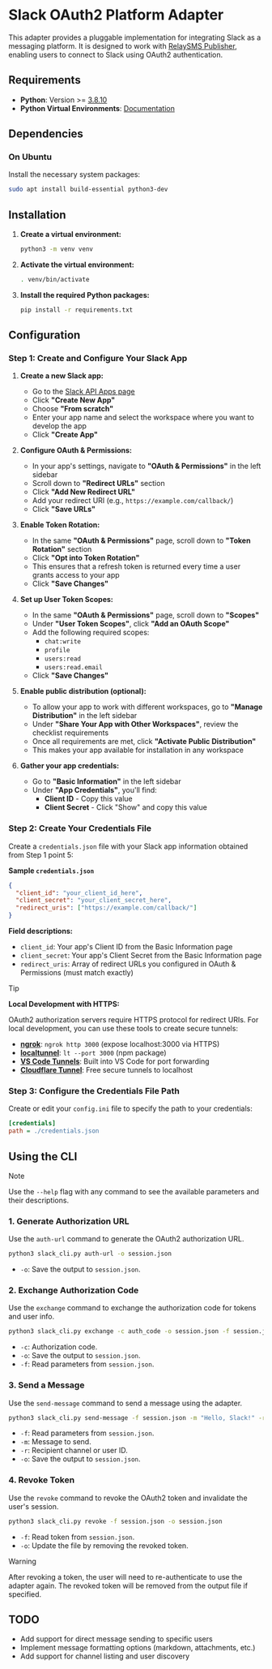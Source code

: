 # Slack OAuth2 Platform Adapter

This adapter provides a pluggable implementation for integrating Slack as a messaging platform. It is designed to work with [RelaySMS Publisher](https://github.com/smswithoutborders/RelaySMS-Publisher), enabling users to connect to Slack using OAuth2 authentication.

## Requirements

- **Python**: Version >=
  [3.8.10](https://www.python.org/downloads/release/python-3810/)
- **Python Virtual Environments**:
  [Documentation](https://docs.python.org/3/tutorial/venv.html)

## Dependencies

### On Ubuntu

Install the necessary system packages:

```bash
sudo apt install build-essential python3-dev
```

## Installation

1. **Create a virtual environment:**

   ```bash
   python3 -m venv venv
   ```

2. **Activate the virtual environment:**

   ```bash
   . venv/bin/activate
   ```

3. **Install the required Python packages:**

   ```bash
   pip install -r requirements.txt
   ```

## Configuration

### Step 1: Create and Configure Your Slack App

1. **Create a new Slack app:**

   - Go to the [Slack API Apps page](https://api.slack.com/apps)
   - Click **"Create New App"**
   - Choose **"From scratch"**
   - Enter your app name and select the workspace where you want to develop the app
   - Click **"Create App"**

2. **Configure OAuth & Permissions:**

   - In your app's settings, navigate to **"OAuth & Permissions"** in the left sidebar
   - Scroll down to **"Redirect URLs"** section
   - Click **"Add New Redirect URL"**
   - Add your redirect URI (e.g., `https://example.com/callback/`)
   - Click **"Save URLs"**

3. **Enable Token Rotation:**

   - In the same **"OAuth & Permissions"** page, scroll down to **"Token Rotation"** section
   - Click **"Opt into Token Rotation"**
   - This ensures that a refresh token is returned every time a user grants access to your app
   - Click **"Save Changes"**

4. **Set up User Token Scopes:**

   - In the same **"OAuth & Permissions"** page, scroll down to **"Scopes"**
   - Under **"User Token Scopes"**, click **"Add an OAuth Scope"**
   - Add the following required scopes:
     - `chat:write`
     - `profile`
     - `users:read`
     - `users:read.email`
   - Click **"Save Changes"**

5. **Enable public distribution (optional):**

   - To allow your app to work with different workspaces, go to **"Manage Distribution"** in the left sidebar
   - Under **"Share Your App with Other Workspaces"**, review the checklist requirements
   - Once all requirements are met, click **"Activate Public Distribution"**
   - This makes your app available for installation in any workspace

6. **Gather your app credentials:**
   - Go to **"Basic Information"** in the left sidebar
   - Under **"App Credentials"**, you'll find:
     - **Client ID** - Copy this value
     - **Client Secret** - Click "Show" and copy this value

### Step 2: Create Your Credentials File

Create a `credentials.json` file with your Slack app information obtained from Step 1 point 5:

**Sample `credentials.json`**

```json
{
  "client_id": "your_client_id_here",
  "client_secret": "your_client_secret_here",
  "redirect_uris": ["https://example.com/callback/"]
}
```

**Field descriptions:**

- `client_id`: Your app's Client ID from the Basic Information page
- `client_secret`: Your app's Client Secret from the Basic Information page
- `redirect_uris`: Array of redirect URLs you configured in OAuth & Permissions (must match exactly)

> [!TIP]
>
> **Local Development with HTTPS:**
>
> OAuth2 authorization servers require HTTPS protocol for redirect URIs. For local development, you can use these tools to create secure tunnels:
>
> - **[ngrok](https://ngrok.com/)**: `ngrok http 3000` (expose localhost:3000 via HTTPS)
> - **[localtunnel](https://github.com/localtunnel/localtunnel)**: `lt --port 3000` (npm package)
> - **[VS Code Tunnels](https://code.visualstudio.com/docs/remote/tunnels)**: Built into VS Code for port forwarding
> - **[Cloudflare Tunnel](https://developers.cloudflare.com/cloudflare-one/connections/connect-apps/)**: Free secure tunnels to localhost

### Step 3: Configure the Credentials File Path

Create or edit your `config.ini` file to specify the path to your credentials:

```ini
[credentials]
path = ./credentials.json
```

## Using the CLI

> [!NOTE]
>
> Use the `--help` flag with any command to see the available parameters and their descriptions.

### 1. **Generate Authorization URL**

Use the `auth-url` command to generate the OAuth2 authorization URL.

```bash
python3 slack_cli.py auth-url -o session.json
```

- `-o`: Save the output to `session.json`.

### 2. **Exchange Authorization Code**

Use the `exchange` command to exchange the authorization code for tokens and user info.

```bash
python3 slack_cli.py exchange -c auth_code -o session.json -f session.json
```

- `-c`: Authorization code.
- `-o`: Save the output to `session.json`.
- `-f`: Read parameters from `session.json`.

### 3. **Send a Message**

Use the `send-message` command to send a message using the adapter.

```bash
python3 slack_cli.py send-message -f session.json -m "Hello, Slack!" -r "social" -o session.json
```

- `-f`: Read parameters from `session.json`.
- `-m`: Message to send.
- `-r`: Recipient channel or user ID.
- `-o`: Save the output to `session.json`.

### 4. **Revoke Token**

Use the `revoke` command to revoke the OAuth2 token and invalidate the user's session.

```bash
python3 slack_cli.py revoke -f session.json -o session.json
```

- `-f`: Read token from `session.json`.
- `-o`: Update the file by removing the revoked token.

> [!WARNING]
>
> After revoking a token, the user will need to re-authenticate to use the adapter again. The revoked token will be removed from the output file if specified.

## TODO

- Add support for direct message sending to specific users
- Implement message formatting options (markdown, attachments, etc.)
- Add support for channel listing and user discovery
